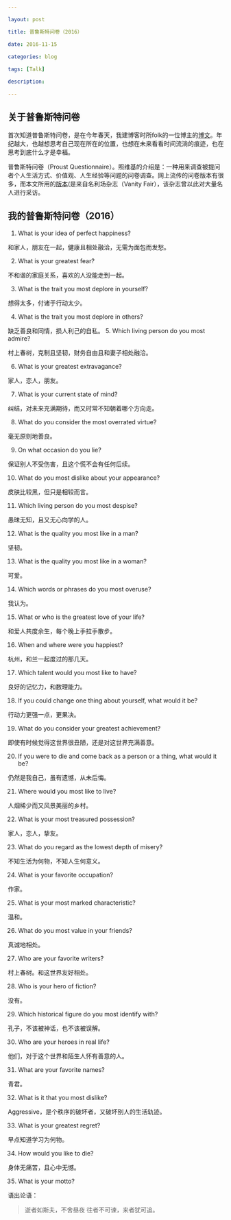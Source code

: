 ```yaml
--- 

layout: post 

title: 普鲁斯特问卷（2016）

date: 2016-11-15

categories: blog
 
tags: [Talk]

description: 

---
```


## 关于普鲁斯特问卷

首次知道普鲁斯特问卷，是在今年春天，我建博客时所folk的一位博主的[博文](http://azeril.me/blog/Proust-Questionnaire.html)。年纪越大，也越想思考自己现在所在的位置，也想在未来看看时间流淌的痕迹，也在思考到底什么才是幸福。

普鲁斯特问卷（Proust Questionnaire）。照维基的介绍是：一种用来调查被提问者个人生活方式、价值观、人生经验等问题的问卷调查。网上流传的问卷版本有很多，而本文所用的[版本](http://www.vanityfair.com/magazine/2000/01/proust-questionnaire)(是来自名利场杂志（Vanity Fair），该杂志曾以此对大量名人进行采访。

## 我的普鲁斯特问卷（2016）

1. What is your idea of perfect happiness?

和家人，朋友在一起，健康且相处融洽，无需为面包而发愁。

2. What is your greatest fear?

不和谐的家庭关系，喜欢的人没能走到一起。

3. What is the trait you most deplore in yourself?

想得太多，付诸于行动太少。

4. What is the trait you most deplore in others?

缺乏善良和同情，损人利己的自私。
5. Which living person do you most admire?

村上春树，克制且坚韧，财务自由且和妻子相处融洽。

6. What is your greatest extravagance?

家人，恋人，朋友。

7. What is your current state of mind?

纠结，对未来充满期待，而又时常不知朝着哪个方向走。

8. What do you consider the most overrated virtue?

毫无原则地善良。

9. On what occasion do you lie?

保证别人不受伤害，且这个慌不会有任何后续。

10. What do you most dislike about your appearance?

皮肤比较黑，但只是相较而言。

11. Which living person do you most despise?

愚昧无知，且又无心向学的人。

12. What is the quality you most like in a man?

坚韧。

13. What is the quality you most like in a woman?

可爱。

14. Which words or phrases do you most overuse?

我认为。

15. What or who is the greatest love of your life?

和爱人共度余生，每个晚上手拉手散步。

16. When and where were you happiest?

杭州，和兰一起度过的那几天。

17. Which talent would you most like to have?

良好的记忆力，和数理能力。

18. If you could change one thing about yourself, what would it be?

行动力更强一点，更果决。

19. What do you consider your greatest achievement?

即使有时候觉得这世界很丑陋，还是对这世界充满善意。

20. If you were to die and come back as a person or a thing, what would it be?

仍然是我自己，虽有遗憾，从未后悔。

21. Where would you most like to live?

人烟稀少而又风景美丽的乡村。

22. What is your most treasured possession?

家人，恋人，挚友。

23. What do you regard as the lowest depth of misery?

不知生活为何物，不知人生何意义。

24. What is your favorite occupation?

作家。

25. What is your most marked characteristic?

温和。

26. What do you most value in your friends?

真诚地相处。

27. Who are your favorite writers?

村上春树。和这世界友好相处。

28. Who is your hero of fiction?

没有。

29. Which historical figure do you most identify with?

孔子，不该被神话，也不该被误解。

30. Who are your heroes in real life?

他们，对于这个世界和陌生人怀有善意的人。

31. What are your favorite names?

青君。

32. What is it that you most dislike?

Aggressive，是个秩序的破坏者，又破坏别人的生活轨迹。

33. What is your greatest regret?

早点知道学习为何物。

34. How would you like to die?

身体无痛苦，且心中无憾。

35. What is your motto?

语出论语：

> 逝者如斯夫，不舍昼夜
往者不可谏，来者犹可追。
